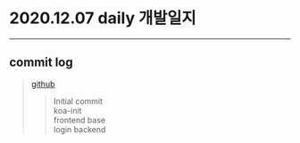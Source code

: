 # 2020.12.07 daily 개발일지
--- 
## commit log
> [github](https://github.com/junwkdd/vuivei/commits/main)
>> Initial commit  
>> koa-init  
>> frontend base  
>> login backend